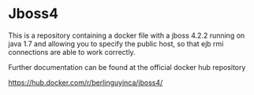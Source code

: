 # Jboss4
This is a repository containing a docker file with a jboss 4.2.2 running on java 1.7 and allowing you to specify the public host, so that ejb rmi connections are able to work correctly.

Further documentation can be found at the official docker hub repository

https://hub.docker.com/r/berlinguyinca/jboss4/

